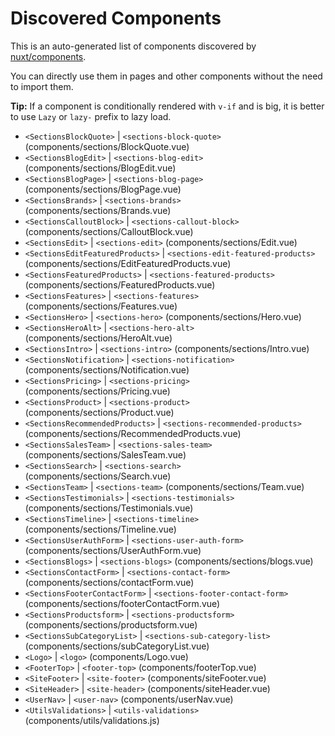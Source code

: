 # Discovered Components

This is an auto-generated list of components discovered by [nuxt/components](https://github.com/nuxt/components).

You can directly use them in pages and other components without the need to import them.

**Tip:** If a component is conditionally rendered with `v-if` and is big, it is better to use `Lazy` or `lazy-` prefix to lazy load.

- `<SectionsBlockQuote>` | `<sections-block-quote>` (components/sections/BlockQuote.vue)
- `<SectionsBlogEdit>` | `<sections-blog-edit>` (components/sections/BlogEdit.vue)
- `<SectionsBlogPage>` | `<sections-blog-page>` (components/sections/BlogPage.vue)
- `<SectionsBrands>` | `<sections-brands>` (components/sections/Brands.vue)
- `<SectionsCalloutBlock>` | `<sections-callout-block>` (components/sections/CalloutBlock.vue)
- `<SectionsEdit>` | `<sections-edit>` (components/sections/Edit.vue)
- `<SectionsEditFeaturedProducts>` | `<sections-edit-featured-products>` (components/sections/EditFeaturedProducts.vue)
- `<SectionsFeaturedProducts>` | `<sections-featured-products>` (components/sections/FeaturedProducts.vue)
- `<SectionsFeatures>` | `<sections-features>` (components/sections/Features.vue)
- `<SectionsHero>` | `<sections-hero>` (components/sections/Hero.vue)
- `<SectionsHeroAlt>` | `<sections-hero-alt>` (components/sections/HeroAlt.vue)
- `<SectionsIntro>` | `<sections-intro>` (components/sections/Intro.vue)
- `<SectionsNotification>` | `<sections-notification>` (components/sections/Notification.vue)
- `<SectionsPricing>` | `<sections-pricing>` (components/sections/Pricing.vue)
- `<SectionsProduct>` | `<sections-product>` (components/sections/Product.vue)
- `<SectionsRecommendedProducts>` | `<sections-recommended-products>` (components/sections/RecommendedProducts.vue)
- `<SectionsSalesTeam>` | `<sections-sales-team>` (components/sections/SalesTeam.vue)
- `<SectionsSearch>` | `<sections-search>` (components/sections/Search.vue)
- `<SectionsTeam>` | `<sections-team>` (components/sections/Team.vue)
- `<SectionsTestimonials>` | `<sections-testimonials>` (components/sections/Testimonials.vue)
- `<SectionsTimeline>` | `<sections-timeline>` (components/sections/Timeline.vue)
- `<SectionsUserAuthForm>` | `<sections-user-auth-form>` (components/sections/UserAuthForm.vue)
- `<SectionsBlogs>` | `<sections-blogs>` (components/sections/blogs.vue)
- `<SectionsContactForm>` | `<sections-contact-form>` (components/sections/contactForm.vue)
- `<SectionsFooterContactForm>` | `<sections-footer-contact-form>` (components/sections/footerContactForm.vue)
- `<SectionsProductsform>` | `<sections-productsform>` (components/sections/productsform.vue)
- `<SectionsSubCategoryList>` | `<sections-sub-category-list>` (components/sections/subCategoryList.vue)
- `<Logo>` | `<logo>` (components/Logo.vue)
- `<FooterTop>` | `<footer-top>` (components/footerTop.vue)
- `<SiteFooter>` | `<site-footer>` (components/siteFooter.vue)
- `<SiteHeader>` | `<site-header>` (components/siteHeader.vue)
- `<UserNav>` | `<user-nav>` (components/userNav.vue)
- `<UtilsValidations>` | `<utils-validations>` (components/utils/validations.js)
